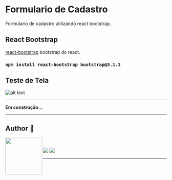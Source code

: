 # Formulario de Cadastro

Formulario de cadastro utilizando react bootstrap.

## React Bootstrap

[react-bootstrap](https://react-bootstrap.github.io/getting-started/introduction) bootstrap do react.

### `npm install react-bootstrap bootstrap@5.1.3`

## Teste de Tela
![alt text](https://i.ibb.co/NrXqfXS/image.png)
_____

**Em construção...**
______
## Author 🚀

[<img align="left" src="https://i.ibb.co/j6YvGHY/perfil-amarelo.png" width=115><br>](https://github.com/larissavilelasobral)

<a href="mailto:larissavilelasobral@gmail.com" target=_blank alt="Gmail">
  <img src="https://img.shields.io/badge/-Gmail-FF0000?style=flat-square&labelColor=FF0000&logo=gmail&logoColor=white&link=larissavilelasobral" /></a>

<a href="https://www.linkedin.com/in/larissa-vilela-sobral/" target=_blank alt="Linkedin">
  <img src="https://img.shields.io/badge/-Linkedin-0e76a8?style=flat-square&logo=Linkedin&logoColor=white&link=LINK-DO-SEU-LINKEDIN" /></a>
  
_____




